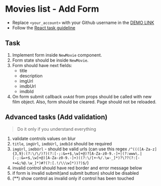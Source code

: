 # Movies list - Add Form
- Replace `<your_account>` with your Github username in the
  [DEMO LINK](https://ShevchyshynRoman.github.io/react_movies-list-add-form/)
- Follow the [React task guideline](https://github.com/mate-academy/react_task-guideline#react-tasks-guideline)

## Task
1. Implement form inside `NewMovie` component.
1. Form state should be inside `NewMovie`.
1. Form should have next fields:
    - title
    - description
    - imgUrl
    - imdbUrl
    - imdbId
1. On form submit callback `onAdd` from props should be called with new film object.
  Also, form should be cleared. Page should not be reloaded.

## Advanced tasks (Add validation)
> Do it only if you understand everything

1. validate controls values on blur
1. `title`, `imgUrl`, `imdbUrl`, `imdbId` should be required
1. `imgUrl`, `imdbUrl` - should be valid urls (can use this regex `/^((([A-Za-z]{3,9}:(?:\/\/)?)(?:[-;:&=+$,\w]+@)?[A-Za-z0-9.-]+|(?:www\.|[-;:&=+$,\w]+@)[A-Za-z0-9.-]+)((?:\/[+~%/.\w-_]*)?\??(?:[-+=&;%@.\w_]*)#?(?:[.!/\\\w]*))?)$/`)
1. invalid control should have red border and error message below
1. if form is invalid submit(and submit button) should be disabled
1. (\*\*) show control as invalid only if control has been touched
